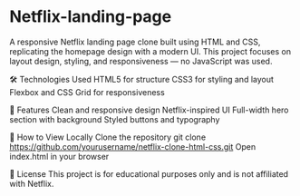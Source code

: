 # Netflix-landing-page
A responsive Netflix landing page clone built using HTML and CSS, replicating the homepage design with a modern UI. 
This project focuses on layout design, styling, and responsiveness — no JavaScript was used.

🛠️ Technologies Used
HTML5 for structure
CSS3 for styling and layout
Flexbox and CSS Grid for responsiveness

🎯 Features
Clean and responsive design
Netflix-inspired UI
Full-width hero section with background
Styled buttons and typography

📌 How to View Locally
Clone the repository
git clone https://github.com/yourusername/netflix-clone-html-css.git
Open index.html in your browser

📄 License
This project is for educational purposes only and is not affiliated with Netflix.
